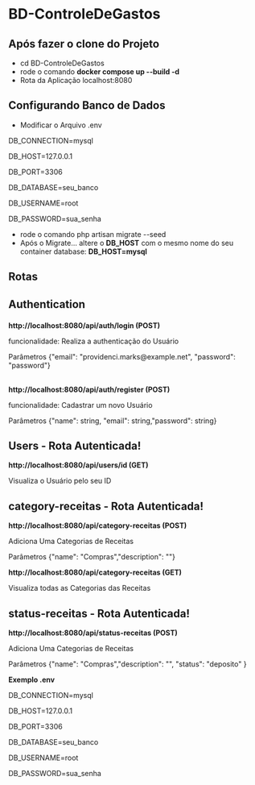 # BD-ControleDeGastos

## Após fazer o clone do Projeto
- cd BD-ControleDeGastos
- rode o comando **docker compose up --build -d**
- Rota da Aplicação localhost:8080

## Configurando Banco de Dados
- Modificar o Arquivo .env
  <br />
 <p>DB_CONNECTION=mysql</p>
 <p>DB_HOST=127.0.0.1</p>
 <p>DB_PORT=3306</p>
 <p>DB_DATABASE=seu_banco</p>
 <p>DB_USERNAME=root</p>
 <p>DB_PASSWORD=sua_senha</p>
 
- rode o comando php artisan migrate --seed
- Após o Migrate... altere o **DB_HOST** com o mesmo nome do seu container database: **DB_HOST=mysql**

## Rotas
## <p>Authentication</p>
**<p>http://localhost:8080/api/auth/login  (POST)</p>**
<p>funcionalidade: Realiza a authenticação do Usuário</p>
Parâmetros
{"email": "providenci.marks@example.net", "password": "password"}
<br>
<br>

**<p>http://localhost:8080/api/auth/register (POST)</p>**
<p>funcionalidade: Cadastrar um novo Usuário</p>
Parâmetros
{"name": string, "email": string,"password": string}
<br>

## Users - Rota Autenticada!

**<p>http://localhost:8080/api/users/id (GET)</p>**
<p>Visualiza o Usuário pelo seu ID</p>


## category-receitas - Rota Autenticada!
**<p>http://localhost:8080/api/category-receitas (POST)</p>**
<p>Adiciona Uma Categorias de Receitas</p>
Parâmetros
 {"name": "Compras","description": ""}
<br>

**<p>http://localhost:8080/api/category-receitas (GET)</p>**
<p>Visualiza todas as Categorias das Receitas</p>


## status-receitas - Rota Autenticada!
**<p>http://localhost:8080/api/status-receitas (POST)</p>**
<p>Adiciona Uma Categorias de Receitas</p>
Parâmetros
 {"name": "Compras","description": "", "status": "deposito" }
<br>


**Exemplo .env**
<p>DB_CONNECTION=mysql</p>
<p>DB_HOST=127.0.0.1</p>
<p>DB_PORT=3306</p>
<p>DB_DATABASE=seu_banco</p>
<p>DB_USERNAME=root</p>
<p>DB_PASSWORD=sua_senha</p>
